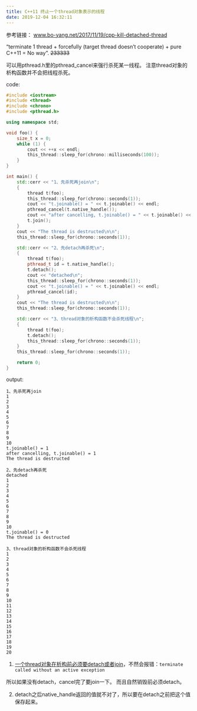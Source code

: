 ```yaml
---
title: C++11 终止一个thread对象表示的线程
date: 2019-12-04 16:32:11
---
```


参考链接：
www.bo-yang.net/2017/11/19/cpp-kill-detached-thread

“terminate 1 thread + forcefully (target thread doesn’t cooperate) + pure C++11 = No way”.
~~233333~~

可以用pthread.h里的pthread_cancel来强行杀死某一线程。
注意thread对象的析构函数并不会把线程杀死。

code:
```cpp
#include <iostream>
#include <thread>
#include <chrono>
#include <pthread.h>

using namespace std;

void foo() {
	size_t x = 0;
	while (1) {
		cout << ++x << endl;
		this_thread::sleep_for(chrono::milliseconds(100));
	}
}

int main() {
	std::cerr << "1、先杀死再join\n";
	{
		thread t(foo);
		this_thread::sleep_for(chrono::seconds(1));
		cout << "t.joinable() = " << t.joinable() << endl;
		pthread_cancel(t.native_handle());
		cout << "after cancelling, t.joinable() = " << t.joinable() << endl;
		t.join();
	}
	cout << "The thread is destructed\n\n";
	this_thread::sleep_for(chrono::seconds(1));

	std::cerr << "2、先detach再杀死\n";
	{
		thread t(foo);
		pthread_t id = t.native_handle();
		t.detach();
		cout << "detached\n";
		this_thread::sleep_for(chrono::seconds(1));
		cout << "t.joinable() = " << t.joinable() << endl;
		pthread_cancel(id);
	}
	cout << "The thread is destructed\n\n";
	this_thread::sleep_for(chrono::seconds(1));

	std::cerr << "3、thread对象的析构函数不会杀死线程\n";
	{
		thread t(foo);
		t.detach();
		this_thread::sleep_for(chrono::seconds(1));
	}
	this_thread::sleep_for(chrono::seconds(1));

	return 0;
}
```

output:
```
1、先杀死再join
1
2
3
4
5
6
7
8
9
10
t.joinable() = 1
after cancelling, t.joinable() = 1
The thread is destructed

2、先detach再杀死
detached
1
2
3
4
5
6
7
8
9
10
t.joinable() = 0
The thread is destructed

3、thread对象的析构函数不会杀死线程
1
2
3
4
5
6
7
8
9
10
11
12
13
14
15
16
17
18
19
20
```

1. [一个thread对象在析构前必须要detach或者join](https://www.cnblogs.com/ranson7zop/p/8028799.html)，不然会报错：```terminate called without an active exception```

所以如果没有detach，cancel完了要join一下。
而且自然销毁前必须detach。

2. detach之后native_handle返回的值就不对了，所以要在detach之前把这个值保存起来。
